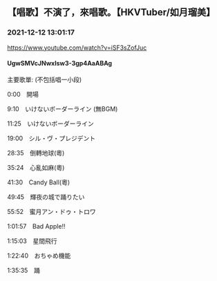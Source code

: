## 【唱歌】不演了，來唱歌。【HKVTuber/如月瑠美】
### 2021-12-12 13:01:17
https://www.youtube.com/watch?v=iSF3sZofJuc
#### UgwSMVcJNwxlsw3-3gp4AaABAg
主要歌單: (不包括唱一小段)

0:00　開場

9:10　いけないボーダーライン (無BGM)

11:25　いけないボーダーライン  

19:00　シル・ヴ・プレジデント

28:35　倒轉地球(粵)

35:24　心亂如麻(粵)

41:30　Candy Ball(粵)

49:45　輝夜の城で踊りたい

55:52　蜜月アン・ドゥ・トロワ

1:01:57　Bad Apple!!

1:15:03　星間飛行

1:22:40　おちゃめ機能

1:35:35　踊

